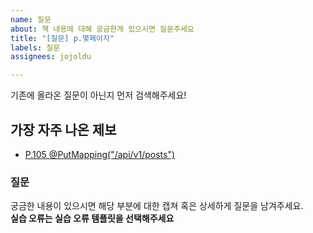 ```yaml
---
name: 질문
about: 책 내용에 대해 궁금한게 있으시면 질문주세요
title: "[질문] p.몇페이지"
labels: 질문
assignees: jojoldu

---
```


기존에 올라온 질문이 아닌지 먼저 검색해주세요!

## 가장 자주 나온 제보

* [P.105 @PutMapping("/api/v1/posts")](https://github.com/jojoldu/freelec-springboot2-webservice/issues/6)


### 질문

궁금한 내용이 있으시면 해당 부분에 대한 캡쳐 혹은 상세하게 질문을 남겨주세요.  
**실습 오류는 실습 오류 템플릿을 선택해주세요**


